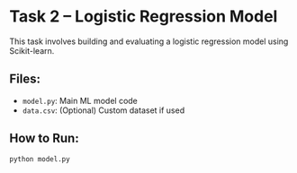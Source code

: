 # Task 2 – Logistic Regression Model

This task involves building and evaluating a logistic regression model using Scikit-learn.

## Files:
- `model.py`: Main ML model code
- `data.csv`: (Optional) Custom dataset if used

## How to Run:
```bash
python model.py
